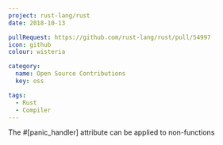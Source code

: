 ```yaml
---
project: rust-lang/rust
date: 2018-10-13

pullRequest: https://github.com/rust-lang/rust/pull/54997
icon: github
colour: wisteria

category:
  name: Open Source Contributions
  key: oss

tags:
  - Rust
  - Compiler
---
```

The #[panic_handler] attribute can be applied to non-functions
